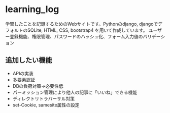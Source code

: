 # learning_log
学習したことを記録するためのWebサイトです。Pythonのdjango, djangoでデフォルトのSQLite, HTML, CSS, bootstrap4 を用いて作成しています。
ユーザー登録機能、権限管理、パスワードのハッシュ化、フォーム入力値のバリデーション

## 追加したい機能
- APIの実装
- 多要素認証
- DBの負荷対策→必要性低
- パーミッション管理により他人の記事に「いいね」できる機能
- ディレクトリトラバーサル対策
- set-Cookie, samesite属性の設定

